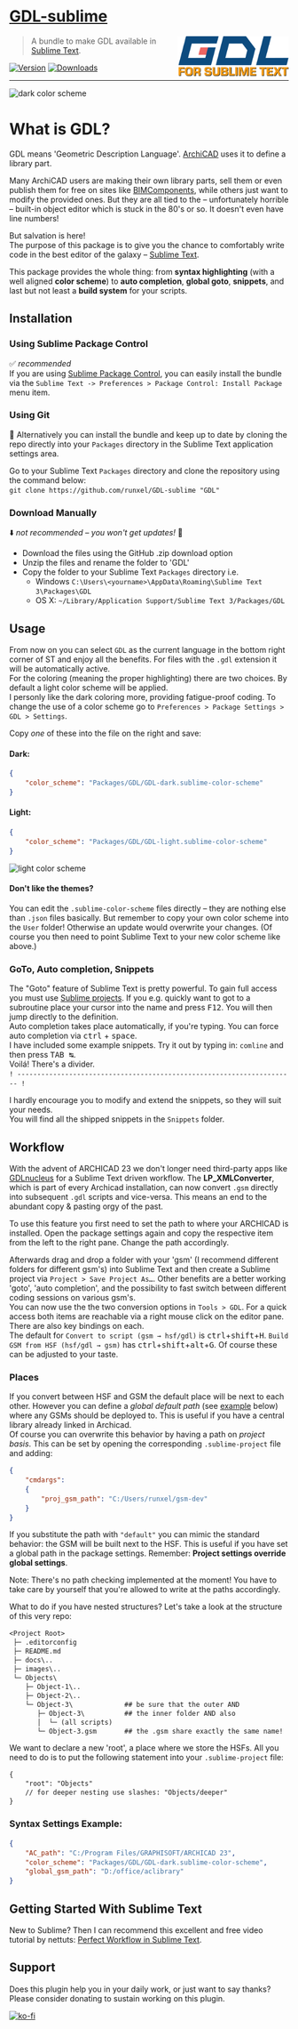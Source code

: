 # [GDL-sublime](https://github.com/runxel/GDL-sublime)

<img align="right" src="img/gdlst-logo.png" width="200">

> A bundle to make GDL available in [Sublime Text](http://www.sublimetext.com/).

[![Version](https://img.shields.io/github/release/runxel/GDL-sublime.svg?style=flat-square)](https://github.com/runxel/GDL-sublime/releases/latest)
[![Downloads](https://img.shields.io/packagecontrol/dt/GDL?logo=sublime%20text&style=flat-square)](https://packagecontrol.io/packages/GDL)

---

![dark color scheme](https://i.imgur.com/OEurk9A.png)  

# What is GDL?
GDL means 'Geometric Description Language'. [ArchiCAD](http://www.graphisoft.com/) uses it to define a library part.

Many ArchiCAD users are making their own library parts, sell them or even publish them for free on sites like [BIMComponents](https://bimcomponents.com/), while others just want to modify the provided ones. But they are all tied to the – unfortunately horrible – built-in object editor which is stuck in the 80's or so. It doesn't even have line numbers!

But salvation is here!  
The purpose of this package is to give you the chance to comfortably write code in the best editor of the galaxy – [Sublime Text](https://www.sublimetext.com/).

This package provides the whole thing: from **syntax highlighting** (with a well aligned **color scheme**) to **auto completion**, **global goto**, **snippets**, and last but not least a **build system** for your scripts.

## Installation

### Using Sublime Package Control
:white_check_mark: _recommended_  
If you are using [Sublime Package Control](http://wbond.net/sublime_packages/package_control), you can easily install the bundle via the `Sublime Text -> Preferences > Package Control: Install Package` menu item.

### Using Git
:robot: Alternatively you can install the bundle and keep up to date by cloning the repo directly into your `Packages` directory in the Sublime Text application settings area.

Go to your Sublime Text `Packages` directory and clone the repository using the command below:  
`git clone https://github.com/runxel/GDL-sublime "GDL"`

### Download Manually
:arrow_down: _not recommended – you won't get updates!_ :rotating_light:  
- Download the files using the GitHub .zip download option
- Unzip the files and rename the folder to 'GDL'
- Copy the folder to your Sublime Text `Packages` directory i.e. 
  - Windows `C:\Users\<yourname>\AppData\Roaming\Sublime Text 3\Packages\GDL`
  - OS X: `~/Library/Application Support/Sublime Text 3/Packages/GDL`

## Usage
From now on you can select `GDL` as the current language in the bottom right corner of ST and enjoy all the benefits. For files with the `.gdl` extension it will be automatically active.  
For the coloring (meaning the proper highlighting) there are two choices. By default a light color scheme will be applied.  
I personly like the dark coloring more, providing fatigue-proof coding. To change the use of a color scheme go to `Preferences > Package Settings > GDL > Settings`.  

Copy _one_ of these into the file on the right and save:

#### **Dark:**
```json
{  
	"color_scheme": "Packages/GDL/GDL-dark.sublime-color-scheme"  
}
```

#### **Light:**
```json
{  
	"color_scheme": "Packages/GDL/GDL-light.sublime-color-scheme"  
}
```
![light color scheme](https://i.imgur.com/OQx2IF2.png)  

#### Don't like the themes?
You can edit the `.sublime-color-scheme` files directly – they are nothing else than `.json` files basically. But remember to copy your own color scheme into the `User` folder! Otherwise an update would overwrite your changes. (Of course you then need to point Sublime Text to your new color scheme like above.)

### GoTo, Auto completion, Snippets
The "Goto" feature of Sublime Text is pretty powerful. To gain full access you must use [Sublime projects](#workflow). If you e.g. quickly want to got to a subroutine place your cursor into the name and press <kbd>F12</kbd>. You will then jump directly to the definition.  
Auto completion takes place automatically, if you're typing. You can force auto completion via <kbd>ctrl</kbd> + <kbd>space</kbd>.  
I have included some example snippets. Try it out by typing in: `comline` and then press <kbd>TAB ↹</kbd>.  
Voilá! There's a divider.  
`! ---------------------------------------------------------------------- !`

I hardly encourage you to modify and extend the snippets, so they will suit your needs.  
You will find all the shipped snippets in the `Snippets` folder.

## Workflow
With the advent of ARCHICAD 23 we don't longer need third-party apps like [GDLnucleus](http://www.opengdl.org/Default.aspx?tabid=9748) for a Sublime Text driven workflow. The **LP_XMLConverter**, which is part of every Archicad installation, can now convert `.gsm` directly into subsequent `.gdl` scripts and vice-versa. This means an end to the abundant copy & pasting orgy of the past.  

To use this feature you first need to set the path to where your ARCHICAD is installed. Open the package settings again and copy the respective item from the left to the right pane. Change the path accordingly.

Afterwards drag and drop a folder with your 'gsm' (I recommend different folders for different gsm's) into Sublime Text and then create a Sublime project via `Project > Save Project As…`. Other benefits are a better working 'goto', 'auto completion', and the possibility to fast switch between different coding sessions on various gsm's.  
You can now use the the two conversion options in `Tools > GDL`. For a quick access both items are reachable via a right mouse click on the editor pane. There are also key bindings on each.  
The default for `Convert to script (gsm → hsf/gdl)` is <kbd>ctrl</kbd>+<kbd>shift</kbd>+<kbd>H</kbd>. `Build GSM from HSF (hsf/gdl → gsm)` has <kbd>ctrl</kbd>+<kbd>shift</kbd>+<kbd>alt</kbd>+<kbd>G</kbd>. Of course these can be adjusted to your taste.  

### Places
If you convert between HSF and GSM the default place will be next to each other. However you can define a _global default path_ (see [example](#syntax-settings-example) below) where any GSMs should be deployed to. This is useful if you have a central library already linked in Archicad.  
Of course you can overwrite this behavior by having a path on _project basis_. This can be set by opening the corresponding `.sublime-project` file and adding:

```json
{
	"cmdargs":
    {
        "proj_gsm_path": "C:/Users/runxel/gsm-dev"
    }
}
```

If you substitute the path with `"default"` you can mimic the standard behavior: the GSM will be built next to the HSF. This is useful if you have set a global path in the package settings. Remember: **Project settings override global settings**.

Note: There's no path checking implemented at the moment! You have to take care by yourself that you're allowed to write at the paths accordingly.

What to do if you have nested structures? Let's take a look at the structure of this very repo:

```
<Project Root>
 ├─ .editorconfig
 ├─ README.md
 ├─ docs\..
 ├─ images\..
 └─ Objects\
 	├─ Object-1\..
	├─ Object-2\..
	└─ Object-3\             ## be sure that the outer AND
	   ├─ Object-3\          ## the inner folder AND also
	   │  └─ (all scripts)
	   └─ Object-3.gsm       ## the .gsm share exactly the same name!
```

We want to declare a new 'root', a place where we store the HSFs.
All you need to do is to put the following statement into your `.sublime-project` file:

```jsonc
{
	"root": "Objects"
	// for deeper nesting use slashes: "Objects/deeper"
}
```

<!-- ![Project path setting](https://i.imgur.com/71LeiOW.png) -->


### Syntax Settings Example:
```json
{
	"AC_path": "C:/Program Files/GRAPHISOFT/ARCHICAD 23",
	"color_scheme": "Packages/GDL/GDL-dark.sublime-color-scheme",
	"global_gsm_path": "D:/office/aclibrary"
}
```

<!-- 
&nbsp;  
![cmd args](https://i.imgur.com/HDiunZe.png)
&nbsp;  

If you need to provide additional arguments for the LP_XMLConverter, you can do so by `Project > Edit Project`, then copy this into the open file:
```json
"cmdargs":
{
    "to-hsf": "<args>",
    "to-gsm": "<args>"
}
```
where `<args>` is to be replaced. If you don't need it, you can leave it empty. To check the possible args you can run the LP_XMLConverter with the `-?` argument to get help. **NOTE: AT THE MOMENT IT SEEMS THAT THERE ARE NO SUPPORTED ARGUMENTS FOR THE GSM-HSF-GSM WORKFLOW.**

&nbsp;  
&nbsp;  
-->

## Getting Started With Sublime Text
New to Sublime? Then I can recommend this excellent and free video tutorial by nettuts: [Perfect Workflow in Sublime Text](http://net.tutsplus.com/articles/news/perfect-workflow-in-sublime-text-free-course/).

## Support
Does this plugin help you in your daily work, or just want to say thanks?  
Please consider donating to sustain working on this plugin.

[![ko-fi](https://www.ko-fi.com/img/githubbutton_sm.svg)](https://ko-fi.com/Y8Y5VOOM)

<!-- [![Beerpay](https://beerpay.io/runxel/GDL-sublime/badge.svg?style=beer-square)](https://beerpay.io/runxel/GDL-sublime) -->
